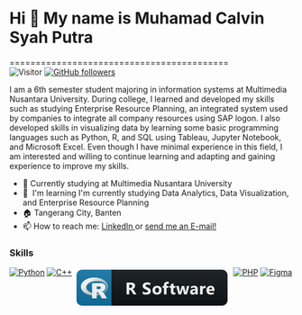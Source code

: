 # Hi 👋 My name is Muhamad Calvin Syah Putra
==========================================
<br>![Visitor](https://visitor-badge.laobi.icu/badge?page_id=MuhamadCalvinSyahPutra.repoName) [![GitHub followers](https://img.shields.io/github/followers/MuhamadCalvinSyahPutra.svg?style=social&label=Follow)](https://github.com/MuhamadCalvinSyahPutra?tab=followers)<br/>

I am a 6th semester student majoring in information systems at Multimedia Nusantara University. During college, I learned and developed my skills such as studying Enterprise Resource Planning, an integrated system used by companies to integrate all company resources using SAP logon. I also developed skills in visualizing data by learning some basic programming languages such as Python, R, and SQL using Tableau, Jupyter Notebook, and Microsoft Excel. Even though I have minimal experience in this field, I am interested and willing to continue learning and adapting and gaining experience to improve my skills.

* 🏫 Currently studying at Multimedia Nusantara University </li>
* 🧠  I'm learning I'm currently studying Data Analytics, Data Visualization, and Enterprise Resource Planning</li>
* 🏠 Tangerang City, Banten</li>
* 📫 How to reach me: <a href = "https://www.linkedin.com/in/muhamad-calvin-syah-putra-42203125a/"> LinkedIn </a> or <a href="mailto:muhamadcalvin1507@gmail.com">send me an E-mail!</a></li>

### Skills


<p align="left">
<a href="https://www.python.org/" target="_blank" rel="noreferrer"><img src="https://raw.githubusercontent.com/danielcranney/readme-generator/main/public/icons/skills/python-colored.svg" width="36" height="36" alt="Python" /></a>
<a href="https://docs.microsoft.com/en-us/cpp/?view=msvc-170" target="_blank" rel="noreferrer"><img src="https://raw.githubusercontent.com/danielcranney/readme-generator/main/public/icons/skills/cplusplus-colored.svg" width="36" height="36" alt="C++" /></a>
  <img src="https://github.com/MikeCodesDotNET/ColoredBadges/blob/master/svg/dev/languages/rsoftware.svg" alt="rstudio" style="vertical-align:top; margin:4px">
<a href="https://www.php.net/" target="_blank" rel="noreferrer"><img src="https://raw.githubusercontent.com/danielcranney/readme-generator/main/public/icons/skills/php-colored.svg" width="36" height="36" alt="PHP" /></a>
<a href="https://www.figma.com/" target="_blank" rel="noreferrer"><img src="https://raw.githubusercontent.com/danielcranney/readme-generator/main/public/icons/skills/figma-colored.svg" width="36" height="36" alt="Figma" /></a>
</p>
